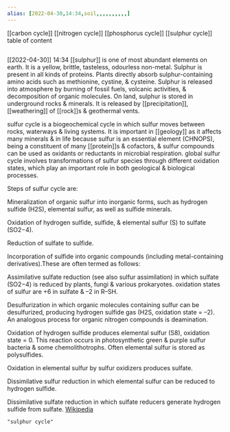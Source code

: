 ```yaml
---
alias: [2022-04-30,14:34,soil,,,,,,,,,,]
---
```

[[carbon cycle]] [[nitrogen cycle]] [[phosphorus cycle]] [[sulphur cycle]]
table of content
```toc
```

[[2022-04-30]] 14:34
[[sulphur]] is one of most abundant elements on earth. It is a yellow, brittle, tasteless, odourless non-metal. Sulphur is present in all kinds of proteins. Plants directly absorb sulphur-containing amino acids such as methionine, cystine, & cysteine.
Sulphur is released into atmosphere by burning of fossil fuels, volcanic activities, & decomposition of organic molecules.
On land, sulphur is stored in underground rocks & minerals. It is released by [[precipitation]], [[weathering]] of [[rock]]s & geothermal vents.

sulfur cycle is a biogeochemical cycle in which sulfur moves between rocks, waterways & living systems. It is important in [[geology]] as it affects many minerals & in life because sulfur is an essential element (CHNOPS), being a constituent of many [[protein]]s & cofactors, & sulfur compounds can be used as oxidants or reductants in microbial respiration. global sulfur cycle involves transformations of sulfur species through different oxidation states, which play an important role in both geological & biological processes.

Steps of sulfur cycle are:

Mineralization of organic sulfur into inorganic forms, such as hydrogen sulfide (H2S), elemental sulfur, as well as sulfide minerals.

Oxidation of hydrogen sulfide, sulfide, & elemental sulfur (S) to sulfate (SO2−4).

Reduction of sulfate to sulfide.

Incorporation of sulfide into organic compounds (including metal-containing derivatives).These are often termed as follows:

Assimilative sulfate reduction (see also sulfur assimilation) in which sulfate (SO2−4) is reduced by plants, fungi & various prokaryotes. oxidation states of sulfur are +6 in sulfate & –2 in R–SH.

Desulfurization in which organic molecules containing sulfur can be desulfurized, producing hydrogen sulfide gas (H2S, oxidation state = –2). An analogous process for organic nitrogen compounds is deamination.

Oxidation of hydrogen sulfide produces elemental sulfur (S8), oxidation state = 0. This reaction occurs in photosynthetic green & purple sulfur bacteria & some chemolithotrophs.  Often elemental sulfur is stored as polysulfides.

Oxidation in elemental sulfur by sulfur oxidizers produces sulfate.

Dissimilative sulfur reduction in which elemental sulfur can be reduced to hydrogen sulfide.

Dissimilative sulfate reduction in which sulfate reducers generate hydrogen sulfide from sulfate.
[Wikipedia](https://en.wikipedia.org/wiki/Sulfur%20cycle)
```query
"sulphur cycle"
```